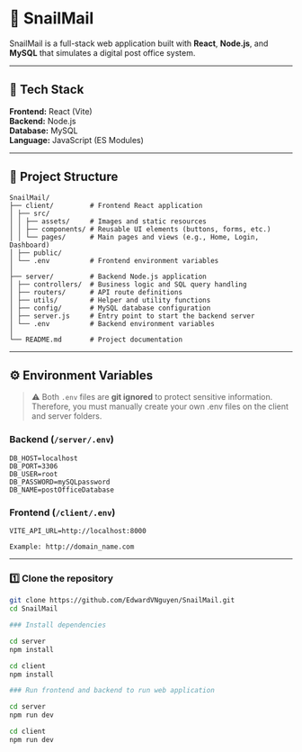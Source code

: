 # 🐌 SnailMail

SnailMail is a full-stack web application built with **React**, **Node.js**, and **MySQL** that simulates a digital post office system.

---

## 🚀 Tech Stack

**Frontend:** React (Vite)  
**Backend:** Node.js  
**Database:** MySQL  
**Language:** JavaScript (ES Modules)

---

## 📁 Project Structure

```
SnailMail/
├── client/         # Frontend React application
│ ├── src/
│ │ ├── assets/     # Images and static resources
│ │ ├── components/ # Reusable UI elements (buttons, forms, etc.)
│ │ └── pages/      # Main pages and views (e.g., Home, Login, Dashboard)
│ ├── public/
│ └── .env          # Frontend environment variables
│
├── server/         # Backend Node.js application
│ ├── controllers/  # Business logic and SQL query handling
│ ├── routers/      # API route definitions
│ ├── utils/        # Helper and utility functions
│ ├── config/       # MySQL database configuration
│ ├── server.js     # Entry point to start the backend server
│ └── .env          # Backend environment variables
│
└── README.md       # Project documentation
```
---

## ⚙️ Environment Variables

> ⚠️ Both `.env` files are **git ignored** to protect sensitive information. Therefore, you must manually create your own .env files on the client and server folders.

### Backend (`/server/.env`)
```
DB_HOST=localhost
DB_PORT=3306
DB_USER=root
DB_PASSWORD=mySQLpassword
DB_NAME=postOfficeDatabase
```
### Frontend (`/client/.env`)
```
VITE_API_URL=http://localhost:8000

Example: http://domain_name.com
```
---

### 1️⃣ Clone the repository
```bash
git clone https://github.com/EdwardVNguyen/SnailMail.git
cd SnailMail

### Install dependencies

cd server
npm install

cd client
npm install

### Run frontend and backend to run web application

cd server
npm run dev

cd client
npm run dev

